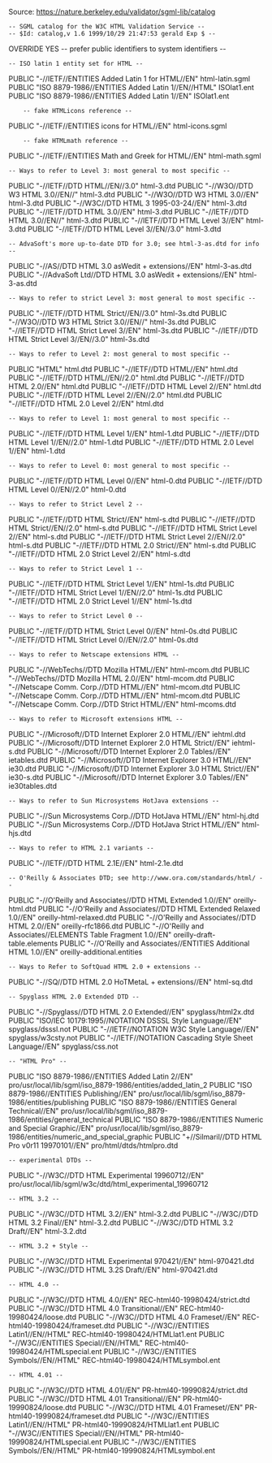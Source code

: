 Source: https://nature.berkeley.edu/validator/sgml-lib/catalog

    -- SGML catalog for the W3C HTML Validation Service --
    -- $Id: catalog,v 1.6 1999/10/29 21:47:53 gerald Exp $ --

OVERRIDE YES -- prefer public identifiers to system identifiers --

    -- ISO latin 1 entity set for HTML --

PUBLIC "-//IETF//ENTITIES Added Latin 1 for HTML//EN" html-latin.sgml
PUBLIC "ISO 8879-1986//ENTITIES Added Latin 1//EN//HTML" ISOlat1.ent
PUBLIC "ISO 8879-1986//ENTITIES Added Latin 1//EN" ISOlat1.ent

        -- fake HTMLicons reference --

PUBLIC "-//IETF//ENTITIES icons for HTML//EN" html-icons.sgml

        -- fake HTMLmath reference --

PUBLIC "-//IETF//ENTITIES Math and Greek for HTML//EN" html-math.sgml

    -- Ways to refer to Level 3: most general to most specific --

PUBLIC "-//IETF//DTD HTML//EN//3.0" html-3.dtd
PUBLIC "-//W3O//DTD W3 HTML 3.0//EN//" html-3.dtd
PUBLIC "-//W3O//DTD W3 HTML 3.0//EN" html-3.dtd
PUBLIC "-//W3C//DTD HTML 3 1995-03-24//EN" html-3.dtd
PUBLIC "-//IETF//DTD HTML 3.0//EN" html-3.dtd
PUBLIC "-//IETF//DTD HTML 3.0//EN//" html-3.dtd
PUBLIC "-//IETF//DTD HTML Level 3//EN" html-3.dtd
PUBLIC "-//IETF//DTD HTML Level 3//EN//3.0" html-3.dtd

    -- AdvaSoft's more up-to-date DTD for 3.0; see html-3-as.dtd for info --

PUBLIC "-//AS//DTD HTML 3.0 asWedit + extensions//EN" html-3-as.dtd
PUBLIC "-//AdvaSoft Ltd//DTD HTML 3.0 asWedit + extensions//EN" html-3-as.dtd

    -- Ways to refer to strict Level 3: most general to most specific --

PUBLIC "-//IETF//DTD HTML Strict//EN//3.0" html-3s.dtd
PUBLIC "-//W3O//DTD W3 HTML Strict 3.0//EN//" html-3s.dtd
PUBLIC "-//IETF//DTD HTML Strict Level 3//EN" html-3s.dtd
PUBLIC "-//IETF//DTD HTML Strict Level 3//EN//3.0" html-3s.dtd

    -- Ways to refer to Level 2: most general to most specific --

PUBLIC "HTML" html.dtd
PUBLIC "-//IETF//DTD HTML//EN" html.dtd
PUBLIC "-//IETF//DTD HTML//EN//2.0" html.dtd
PUBLIC "-//IETF//DTD HTML 2.0//EN" html.dtd
PUBLIC "-//IETF//DTD HTML Level 2//EN" html.dtd
PUBLIC "-//IETF//DTD HTML Level 2//EN//2.0" html.dtd
PUBLIC "-//IETF//DTD HTML 2.0 Level 2//EN" html.dtd

    -- Ways to refer to Level 1: most general to most specific --

PUBLIC "-//IETF//DTD HTML Level 1//EN" html-1.dtd
PUBLIC "-//IETF//DTD HTML Level 1//EN//2.0" html-1.dtd
PUBLIC "-//IETF//DTD HTML 2.0 Level 1//EN" html-1.dtd

    -- Ways to refer to Level 0: most general to most specific --

PUBLIC "-//IETF//DTD HTML Level 0//EN" html-0.dtd
PUBLIC "-//IETF//DTD HTML Level 0//EN//2.0" html-0.dtd

    -- Ways to refer to Strict Level 2 --

PUBLIC "-//IETF//DTD HTML Strict//EN" html-s.dtd
PUBLIC "-//IETF//DTD HTML Strict//EN//2.0" html-s.dtd
PUBLIC "-//IETF//DTD HTML Strict Level 2//EN" html-s.dtd
PUBLIC "-//IETF//DTD HTML Strict Level 2//EN//2.0" html-s.dtd
PUBLIC "-//IETF//DTD HTML 2.0 Strict//EN" html-s.dtd
PUBLIC "-//IETF//DTD HTML 2.0 Strict Level 2//EN" html-s.dtd

    -- Ways to refer to Strict Level 1 --

PUBLIC "-//IETF//DTD HTML Strict Level 1//EN" html-1s.dtd
PUBLIC "-//IETF//DTD HTML Strict Level 1//EN//2.0" html-1s.dtd
PUBLIC "-//IETF//DTD HTML 2.0 Strict Level 1//EN" html-1s.dtd

    -- Ways to refer to Strict Level 0 --

PUBLIC "-//IETF//DTD HTML Strict Level 0//EN" html-0s.dtd
PUBLIC "-//IETF//DTD HTML Strict Level 0//EN//2.0" html-0s.dtd

    -- Ways to refer to Netscape extensions HTML --

PUBLIC "-//WebTechs//DTD Mozilla HTML//EN" html-mcom.dtd
PUBLIC "-//WebTechs//DTD Mozilla HTML 2.0//EN" html-mcom.dtd
PUBLIC "-//Netscape Comm. Corp.//DTD HTML//EN" html-mcom.dtd
PUBLIC "-//Netscape Comm. Corp.//DTD HTML//EN" html-mcom.dtd
PUBLIC "-//Netscape Comm. Corp.//DTD Strict HTML//EN" html-mcoms.dtd

    -- Ways to refer to Microsoft extensions HTML --

PUBLIC "-//Microsoft//DTD Internet Explorer 2.0 HTML//EN" iehtml.dtd
PUBLIC "-//Microsoft//DTD Internet Explorer 2.0 HTML Strict//EN" iehtml-s.dtd
PUBLIC "-//Microsoft//DTD Internet Explorer 2.0 Tables//EN" ietables.dtd
PUBLIC "-//Microsoft//DTD Internet Explorer 3.0 HTML//EN" ie30.dtd
PUBLIC "-//Microsoft//DTD Internet Explorer 3.0 HTML Strict//EN" ie30-s.dtd
PUBLIC "-//Microsoft//DTD Internet Explorer 3.0 Tables//EN" ie30tables.dtd

    -- Ways to refer to Sun Microsystems HotJava extensions --

PUBLIC "-//Sun Microsystems Corp.//DTD HotJava HTML//EN" html-hj.dtd
PUBLIC "-//Sun Microsystems Corp.//DTD HotJava Strict HTML//EN" html-hjs.dtd

    -- Ways to refer to HTML 2.1 variants --

PUBLIC "-//IETF//DTD HTML 2.1E//EN" html-2.1e.dtd

    -- O'Reilly & Associates DTD; see http://www.ora.com/standards/html/ --

PUBLIC "-//O'Reilly and Associates//DTD HTML Extended 1.0//EN" oreilly-html.dtd
PUBLIC "-//O'Reilly and Associates//DTD HTML Extended Relaxed 1.0//EN" oreilly-html-relaxed.dtd
PUBLIC "-//O'Reilly and Associates//DTD HTML 2.0//EN" oreilly-rfc1866.dtd
PUBLIC "-//O'Reilly and Associates//ELEMENTS Table Fragment 1.0//EN" oreilly-draft-table.elements
PUBLIC "-//O'Reilly and Associates//ENTITIES Additional HTML 1.0//EN" oreilly-additional.entities

    -- Ways to Refer to SoftQuad HTML 2.0 + extensions --

PUBLIC "-//SQ//DTD HTML 2.0 HoTMetaL + extensions//EN" html-sq.dtd

    -- Spyglass HTML 2.0 Extended DTD --

PUBLIC "-//Spyglass//DTD HTML 2.0 Extended//EN" spyglass/html2x.dtd
PUBLIC "ISO/IEC 10179:1995//NOTATION DSSSL Style Language//EN" spyglass/dsssl.not
PUBLIC "-//IETF//NOTATION W3C Style Language//EN" spyglass/w3csty.not
PUBLIC "-//IETF//NOTATION Cascading Style Sheet Language//EN" spyglass/css.not

    -- "HTML Pro" --

PUBLIC "ISO 8879-1986//ENTITIES Added Latin 2//EN" pro/usr/local/lib/sgml/iso_8879-1986/entities/added_latin_2
PUBLIC "ISO 8879-1986//ENTITIES Publishing//EN" pro/usr/local/lib/sgml/iso_8879-1986/entities/publishing
PUBLIC "ISO 8879-1986//ENTITIES General Technical//EN" pro/usr/local/lib/sgml/iso_8879-1986/entities/general_technical
PUBLIC "ISO 8879-1986//ENTITIES Numeric and Special Graphic//EN" pro/usr/local/lib/sgml/iso_8879-1986/entities/numeric_and_special_graphic
PUBLIC "+//Silmaril//DTD HTML Pro v0r11 19970101//EN" pro/html/dtds/htmlpro.dtd

    -- experimental DTDs --

PUBLIC "-//W3C//DTD HTML Experimental 19960712//EN" pro/usr/local/lib/sgml/w3c/dtd/html_experimental_19960712

    -- HTML 3.2 --

PUBLIC "-//W3C//DTD HTML 3.2//EN" html-3.2.dtd
PUBLIC "-//W3C//DTD HTML 3.2 Final//EN" html-3.2.dtd
PUBLIC "-//W3C//DTD HTML 3.2 Draft//EN" html-3.2.dtd

    -- HTML 3.2 + Style --

PUBLIC "-//W3C//DTD HTML Experimental 970421//EN" html-970421.dtd
PUBLIC "-//W3C//DTD HTML 3.2S Draft//EN" html-970421.dtd

    -- HTML 4.0 --

PUBLIC "-//W3C//DTD HTML 4.0//EN" REC-html40-19980424/strict.dtd
PUBLIC "-//W3C//DTD HTML 4.0 Transitional//EN" REC-html40-19980424/loose.dtd
PUBLIC "-//W3C//DTD HTML 4.0 Frameset//EN" REC-html40-19980424/frameset.dtd
PUBLIC "-//W3C//ENTITIES Latin1//EN//HTML" REC-html40-19980424/HTMLlat1.ent
PUBLIC "-//W3C//ENTITIES Special//EN//HTML" REC-html40-19980424/HTMLspecial.ent
PUBLIC "-//W3C//ENTITIES Symbols//EN//HTML" REC-html40-19980424/HTMLsymbol.ent

    -- HTML 4.01 --

PUBLIC "-//W3C//DTD HTML 4.01//EN" PR-html40-19990824/strict.dtd
PUBLIC "-//W3C//DTD HTML 4.01 Transitional//EN" PR-html40-19990824/loose.dtd
PUBLIC "-//W3C//DTD HTML 4.01 Frameset//EN" PR-html40-19990824/frameset.dtd
PUBLIC "-//W3C//ENTITIES Latin1//EN//HTML" PR-html40-19990824/HTMLlat1.ent
PUBLIC "-//W3C//ENTITIES Special//EN//HTML" PR-html40-19990824/HTMLspecial.ent
PUBLIC "-//W3C//ENTITIES Symbols//EN//HTML" PR-html40-19990824/HTMLsymbol.ent
